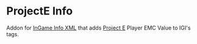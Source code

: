 # ProjectE Info

Addon for [InGame Info XML](https://www.curseforge.com/minecraft/mc-mods/ingame-info-xml) that adds [Project E](https://www.curseforge.com/minecraft/mc-mods/projecte) Player EMC Value to IGI's tags.